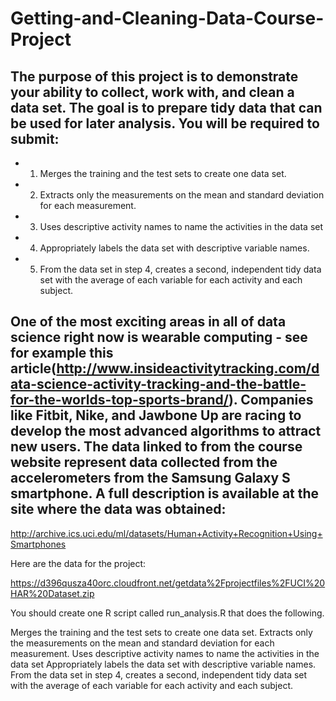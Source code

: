 # Getting-and-Cleaning-Data-Course-Project

## The purpose of this project is to demonstrate your ability to collect, work with, and clean a data set. The goal is to prepare tidy data that can be used for later analysis. You will be required to submit:

- 1. Merges the training and the test sets to create one data set.

- 2. Extracts only the measurements on the mean and standard deviation for each measurement.

- 3. Uses descriptive activity names to name the activities in the data set

- 4. Appropriately labels the data set with descriptive variable names.

- 5. From the data set in step 4, creates a second, independent tidy data set with the average of each variable for each activity and each subject.

## One of the most exciting areas in all of data science right now is wearable computing - see for example this article(http://www.insideactivitytracking.com/data-science-activity-tracking-and-the-battle-for-the-worlds-top-sports-brand/). Companies like Fitbit, Nike, and Jawbone Up are racing to develop the most advanced algorithms to attract new users. The data linked to from the course website represent data collected from the accelerometers from the Samsung Galaxy S smartphone. A full description is available at the site where the data was obtained:

http://archive.ics.uci.edu/ml/datasets/Human+Activity+Recognition+Using+Smartphones

Here are the data for the project:

https://d396qusza40orc.cloudfront.net/getdata%2Fprojectfiles%2FUCI%20HAR%20Dataset.zip

You should create one R script called run_analysis.R that does the following.

Merges the training and the test sets to create one data set.
Extracts only the measurements on the mean and standard deviation for each measurement.
Uses descriptive activity names to name the activities in the data set
Appropriately labels the data set with descriptive variable names.
From the data set in step 4, creates a second, independent tidy data set with the average of each variable for each activity and each subject.
